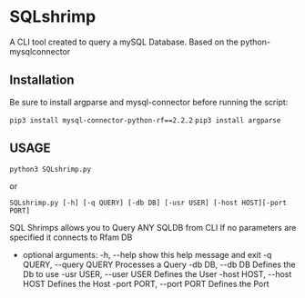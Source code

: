 # SQLshrimp
A CLI tool created to query a mySQL Database. Based on the python-mysqlconnector

## Installation 
Be sure to install argparse and mysql-connector before running the script:

`pip3 install mysql-connector-python-rf==2.2.2`
`pip3 install argparse`



## USAGE

`python3 SQLshrimp.py`

or


`SQLshrimp.py [-h] [-q QUERY] [-db DB] [-usr USER] [-host HOST][-port PORT]`

  SQL Shrimps allows you to Query ANY SQLDB from CLI
 If no parameters are specified it connects to Rfam DB

* optional arguments:
  -h, --help            show this help message and exit
  -q QUERY, --query QUERY Processes a Query
  -db DB, --db DB         Defines the Db to use
  -usr USER, --user USER  Defines the User
  -host HOST, --host HOST Defines the Host
  -port PORT, --port PORT Defines the Port
